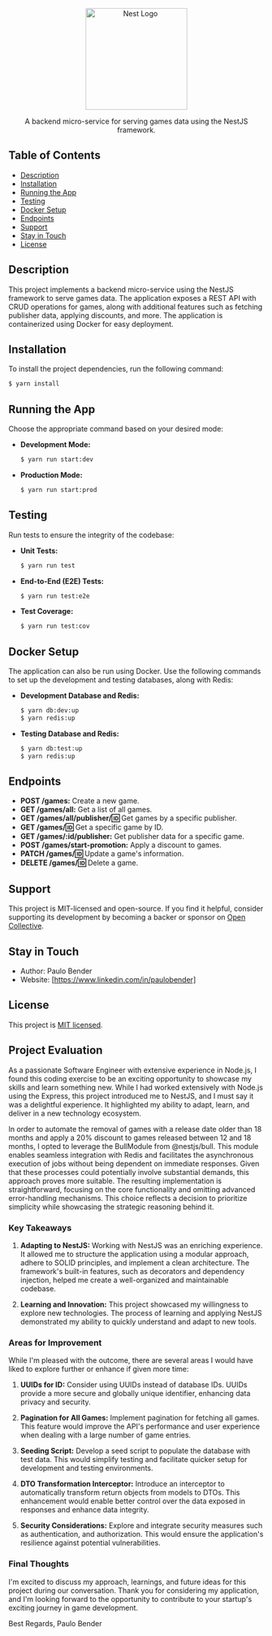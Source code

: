 <p align="center">
  <a href="http://nestjs.com/" target="blank"><img src="https://nestjs.com/img/logo-small.svg" width="200" alt="Nest Logo" /></a>
</p>

<p align="center">A backend micro-service for serving games data using the NestJS framework.</p>

## Table of Contents

- [Description](#description)
- [Installation](#installation)
- [Running the App](#running-the-app)
- [Testing](#testing)
- [Docker Setup](#docker-setup)
- [Endpoints](#endpoints)
- [Support](#support)
- [Stay in Touch](#stay-in-touch)
- [License](#license)

## Description

This project implements a backend micro-service using the NestJS framework to serve games data. The application exposes a REST API with CRUD operations for games, along with additional features such as fetching publisher data, applying discounts, and more. The application is containerized using Docker for easy deployment.

## Installation

To install the project dependencies, run the following command:

```bash
$ yarn install
```

## Running the App

Choose the appropriate command based on your desired mode:

- **Development Mode:**

  ```bash
  $ yarn run start:dev
  ```

- **Production Mode:**
  ```bash
  $ yarn run start:prod
  ```

## Testing

Run tests to ensure the integrity of the codebase:

- **Unit Tests:**

  ```bash
  $ yarn run test
  ```

- **End-to-End (E2E) Tests:**

  ```bash
  $ yarn run test:e2e
  ```

- **Test Coverage:**
  ```bash
  $ yarn run test:cov
  ```

## Docker Setup

The application can also be run using Docker. Use the following commands to set up the development and testing databases, along with Redis:

- **Development Database and Redis:**

  ```bash
  $ yarn db:dev:up
  $ yarn redis:up
  ```

- **Testing Database and Redis:**
  ```bash
  $ yarn db:test:up
  $ yarn redis:up
  ```

## Endpoints

- **POST /games:** Create a new game.
- **GET /games/all:** Get a list of all games.
- **GET /games/all/publisher/:id:** Get games by a specific publisher.
- **GET /games/:id:** Get a specific game by ID.
- **GET /games/:id/publisher:** Get publisher data for a specific game.
- **POST /games/start-promotion:** Apply a discount to games.
- **PATCH /games/:id:** Update a game's information.
- **DELETE /games/:id:** Delete a game.

## Support

This project is MIT-licensed and open-source. If you find it helpful, consider supporting its development by becoming a backer or sponsor on [Open Collective](https://docs.nestjs.com/support).

## Stay in Touch

- Author: Paulo Bender
- Website: [https://www.linkedin.com/in/paulobender]

## License

This project is [MIT licensed](LICENSE).

## Project Evaluation

As a passionate Software Engineer with extensive experience in Node.js, I found this coding exercise to be an exciting opportunity to showcase my skills and learn something new. While I had worked extensively with Node.js using the Express, this project introduced me to NestJS, and I must say it was a delightful experience. It highlighted my ability to adapt, learn, and deliver in a new technology ecosystem.

In order to automate the removal of games with a release date older than 18 months and apply a 20% discount to games released between 12 and 18 months, I opted to leverage the BullModule from @nestjs/bull. This module enables seamless integration with Redis and facilitates the asynchronous execution of jobs without being dependent on immediate responses. Given that these processes could potentially involve substantial demands, this approach proves more suitable. The resulting implementation is straightforward, focusing on the core functionality and omitting advanced error-handling mechanisms. This choice reflects a decision to prioritize simplicity while showcasing the strategic reasoning behind it.

### Key Takeaways

1. **Adapting to NestJS:**
   Working with NestJS was an enriching experience. It allowed me to structure the application using a modular approach, adhere to SOLID principles, and implement a clean architecture. The framework's built-in features, such as decorators and dependency injection, helped me create a well-organized and maintainable codebase.

2. **Learning and Innovation:**
   This project showcased my willingness to explore new technologies. The process of learning and applying NestJS demonstrated my ability to quickly understand and adapt to new tools.

### Areas for Improvement

While I'm pleased with the outcome, there are several areas I would have liked to explore further or enhance if given more time:

1. **UUIDs for ID:** Consider using UUIDs instead of database IDs. UUIDs provide a more secure and globally unique identifier, enhancing data privacy and security.

2. **Pagination for All Games:** Implement pagination for fetching all games. This feature would improve the API's performance and user experience when dealing with a large number of game entries.

3. **Seeding Script:** Develop a seed script to populate the database with test data. This would simplify testing and facilitate quicker setup for development and testing environments.

4. **DTO Transformation Interceptor:** Introduce an interceptor to automatically transform return objects from models to DTOs. This enhancement would enable better control over the data exposed in responses and enhance data integrity.

5. **Security Considerations:** Explore and integrate security measures such as authentication, and authorization. This would ensure the application's resilience against potential vulnerabilities.

### Final Thoughts

I'm excited to discuss my approach, learnings, and future ideas for this project during our conversation. Thank you for considering my application, and I'm looking forward to the opportunity to contribute to your startup's exciting journey in game development.

Best Regards,
Paulo Bender
